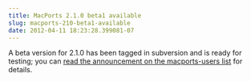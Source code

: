 ```yaml
---
title: MacPorts 2.1.0 beta1 available
slug: macports-210-beta1-available
date: 2012-04-11 18:23:28.399081-07
---
```


A beta version for 2.1.0 has been tagged in subversion and is ready for testing; you can [read the announcement on the macports-users list](https://lists.macosforge.org/pipermail/macports-users/2012-April/028405.html) for details.
